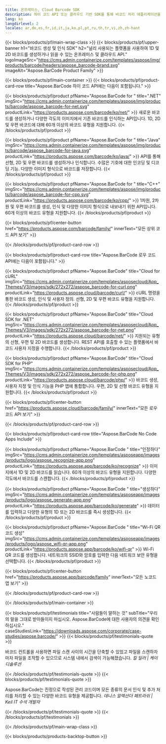 ```yaml
---
title: 온프레미스, Cloud Barcode SDK
description: 하이 코드 API 또는 클라우드 기반 SDK를 통해 바코드 처리 애플리케이션을 구축하십시오. 바코드 생성 또는 인식을 위해 크로스 플랫폼 앱을 사용하십시오.
lang: ko
langdirlevel: 2
locales: ar,de,es,fr,id,it,ja,ko,pl,pt,ru,th,tr,vi,zh,zh-hant
---
```


{{< blocks/products/pf/main-wrap-class >}}
{{< blocks/products/pf/upper-banner h1="바코드 생성 및 인식 SDK" h2="널리 사용되는 플랫폼을 사용하여 1D 및 2D 바코드를 생성하거나 읽을 수 있는 온프레미스 및 클라우드 API." logoImageSrc="https://cms.admin.containerize.com/templates/aspose/img/products/barcode/headers/aspose_barcode-brand.svg" imageAlt="Aspose.BarCode Product Family" >}}

{{< blocks/products/pf/main-container >}}
{{< blocks/products/pf/product-card-row title="Aspose.BarCode 하이 코드 API에는 다음이 포함됩니다." >}}

{{< blocks/products/pf/product pfName="Aspose.BarCode for " title=".NET" imgSrc="https://cms.admin.containerize.com/templates/aspose/img/products/barcode/aspose_barcode-for-net.svg" productLink="https://products.aspose.com/barcode/ko/net/" >}}
새로운 바코드를 생성하거나 다양한 각도의 이미지에서 기존 바코드를 인식하는 API입니다. 1D, 2D 및 우편 바코드에 대해 60개 이상의 바코드 유형을 지원합니다.
{{< /blocks/products/pf/product >}}

{{< blocks/products/pf/product pfName="Aspose.BarCode for " title="Java" imgSrc="https://cms.admin.containerize.com/templates/aspose/img/products/barcode/aspose_barcode-for-java.svg" productLink="https://products.aspose.com/barcode/ko/java/" >}}
API를 통해 선형, 2D 및 우편 바코드를 생성하거나 인식합니다. 수많은 기호에 대한 인코딩 및 디코딩 기능. 다양한 이미지 형식으로 바코드를 저장합니다.
{{< /blocks/products/pf/product >}}

{{< blocks/products/pf/product pfName="Aspose.BarCode for " title="C++" imgSrc="https://cms.admin.containerize.com/templates/aspose/img/products/barcode/aspose_barcode-for-cpp.svg" productLink="https://products.aspose.com/barcode/ko/cpp/" >}}
1차원, 2차원 및 우편 바코드를 생성, 인식 및 다양한 이미지 형식으로 내보내기 위한 API입니다. 60개 이상의 바코드 유형을 지원합니다.
{{< /blocks/products/pf/product >}}

{{< blocks/products/pf/center-button href="https://products.aspose.com/barcode/family/" innerText="모든 상위 코드 API 보기" >}}

{{< /blocks/products/pf/product-card-row >}}

{{< blocks/products/pf/product-card-row title="Aspose.BarCode 로우 코드 API에는 다음이 포함됩니다." >}}

{{< blocks/products/pf/product pfName="Aspose.BarCode" title="Cloud for cURL" imgSrc="https://cms.admin.containerize.com/templates/asposecloud/App_Themes/V3/images/sdk/272x272/aspose_barcode-for-curl.png" productLink="https://products.aspose.cloud/barcode/curl/" >}}
cURL 명령을 통한 바코드 생성, 인식 및 사용자 정의. 선형, 2D 및 우편 바코드 유형을 지원합니다.
{{< /blocks/products/pf/product >}}

{{< blocks/products/pf/product pfName="Aspose.BarCode" title="Cloud SDK for .NET" imgSrc="https://cms.admin.containerize.com/templates/asposecloud/App_Themes/V3/images/sdk/272x272/aspose_barcode-for-net.png" productLink="https://products.aspose.cloud/barcode/net/" >}}
지원되는 유형의 선형, 우편 및 2D 바코드를 생성합니다. REST API를 호출할 수 있는 플랫폼에서 바코드 사용자 지정을 수행합니다.
{{< /blocks/products/pf/product >}}

{{< blocks/products/pf/product pfName="Aspose.BarCode" title="Cloud SDK for PHP" imgSrc="https://cms.admin.containerize.com/templates/asposecloud/App_Themes/V3/images/sdk/272x272/aspose_barcode-for-php.png" productLink="https://products.aspose.cloud/barcode/php/" >}}
바코드 생성, 사용자 지정 및 인식 기능을 PHP 앱에 통합합니다. 우편, 2D 및 선형 바코드 유형을 지원합니다.
{{< /blocks/products/pf/product >}}

{{< blocks/products/pf/center-button href="https://products.aspose.cloud/barcode/family/" innerText="모든 로우 코드 API 보기" >}}

{{< /blocks/products/pf/product-card-row >}}

{{< blocks/products/pf/product-card-row title="Aspose.BarCode No Code Apps Include" >}}

{{< blocks/products/pf/product pfName="Aspose.BarCode " title="인정하다" imgSrc="https://cms.admin.containerize.com/templates/asposeapp/images/products/logo/aspose_recognize-app.png" productLink="https://products.aspose.app/barcode/ko/recognize" >}}
이미지에서 1D 및 2D 바코드를 읽습니다. 60개 이상의 바코드 유형을 지원합니다. 다양한 각도에서 바코드를 스캔합니다.
{{< /blocks/products/pf/product >}}

{{< blocks/products/pf/product pfName="Aspose.BarCode " title="생성하다" imgSrc="https://cms.admin.containerize.com/templates/asposeapp/images/products/logo/aspose_generate-app.png" productLink="https://products.aspose.app/barcode/ko/generate" >}}
데이터를 입력하고 다양한 유형의 1D 또는 2D 바코드를 즉시 생성합니다.
{{< /blocks/products/pf/product >}}

{{< blocks/products/pf/product pfName="Aspose.BarCode " title="Wi-Fi QR 코드 생성" imgSrc="https://cms.admin.containerize.com/templates/asposeapp/images/products/logo/aspose_wifi-qr-app.png" productLink="https://products.aspose.app/barcode/ko/wifi-qr" >}}
Wi-Fi QR 코드를 생성합니다. 네트워크의 SSID와 암호를 입력한 다음 네트워크 보안 유형을 선택합니다.
{{< /blocks/products/pf/product >}}

{{< blocks/products/pf/center-button href="https://products.aspose.app/barcode/family" innerText="모든 노코드 앱 보기" >}}

{{< /blocks/products/pf/product-card-row >}}

{{< /blocks/products/pf/main-container >}}

<!--peoplesSayingSection-->
{{< blocks/products/pf/testimonials title="사람들이 말하는 것" subTitle="우리의 말을 그대로 받아들이지 마십시오. Aspose.BarCode에 대한 사용자의 의견을 확인하십시오." caseStudiesLink="https://downloads.aspose.com/corporate/case-studies/aspose.barcode/" >}}
{{< blocks/products/pf/testimonials-quote >}}
<p class="first">
 바코드 컨트롤을 사용하면 파일 스캔 사이의 시간을 단축할 수 있었고 파일을 스캔하자마자 파일을 조작할 수 있으므로 시스템 내에서 검색이 가능해졌습니다. <em>킬 딜러 | 케이디솔루션</em>
</p>
{{< /blocks/products/pf/testimonials-quote >}}
{{< blocks/products/pf/testimonials-quote >}}
<p class="second">
 Aspose.BarCode는 진정으로 작성된 관리 코드이며 모든 종류의 문서 인식 및 추가 처리를 처리할 수 있는 다양한 바코드 유형을 제공합니다. <em>데니스 알렉산더 페트라쉬 | Keil IT 수석 개발자</em>
</p>
{{< /blocks/products/pf/testimonials-quote >}}
{{< /blocks/products/pf/testimonials >}}
<!--peoplesSayingSection End-->

{{< /blocks/products/pf/main-wrap-class >}}

{{< blocks/products/products-backtop-button >}}
